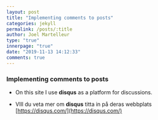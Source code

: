 ```yaml
---
layout: post
title: "Implementing comments to posts"
categories: jekyll
permalink: /posts/:title
author: Joel Martelleur
type: "true"
innerpage: "true"
date: "2019-11-13 14:12:33" 
comments: true
---
```


### Implementing comments to posts

* On this site I use __disqus__ as a platform for discussions. 

* VIll du veta mer om __disqus__ titta in på deras webbplats [https://disqus.com/](https://disqus.com/)